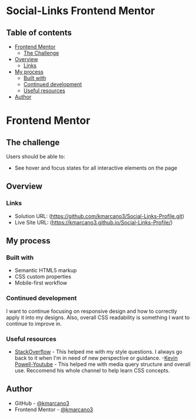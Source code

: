 # Social-Links Frontend Mentor

## Table of contents

- [Frontend Mentor](#frontend-mentor)
  - [The Challenge](#challenge)
- [Overview](#overview)
  - [Links](#links)
- [My process](#my-process)
  - [Built with](#built-with)
  - [Continued development](#continued-development)
  - [Useful resources](#useful-resources)
- [Author](#author)

# Frontend Mentor

## The challenge

Users should be able to:

- See hover and focus states for all interactive elements on the page

## Overview

### Links

- Solution URL: (https://github.com/kmarcano3/Social-Links-Profile.git)
- Live Site URL: (https://kmarcano3.github.io/Social-Links-Profile/)

## My process

### Built with

- Semantic HTML5 markup
- CSS custom properties
- Mobile-first workflow

### Continued development

I want to continue focusing on responsive design and how to correctly apply it into my designs. Also, overall CSS readability is something I want to continue to improve in.

### Useful resources

- [StackOverflow](https://stackoverflow.com/) - This helped me with my style questions. I always go back to it when I'm in need of new perspective or guidance.
-[Kevin Powell-Youtube](https://www.youtube.com/@KevinPowell) - This helped me with media query structure and overall use. Reccomend his whole channel to help learn CSS concepts.

## Author

- GitHub - [@kmarcano3](https://github.com/kmarcano3)
- Frontend Mentor - [@kmarcano3](https://www.frontendmentor.io/profile/kmarcano3)